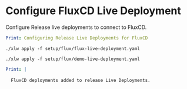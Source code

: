 # Configure FluxCD Live Deployment

Configure Release live deployments to connect to FluxCD.

```yaml instacli
Print: Configuring Release Live Deployments for FluxCD
```

```shell show_output=false
./xlw apply -f setup/flux/flux-live-deployment.yaml
```

```shell show_output=false
./xlw apply -f setup/flux/demo-live-deployment.yaml
```

```yaml instacli
Print: |
  
  FluxCD deployments added to release Live Deployments.
```